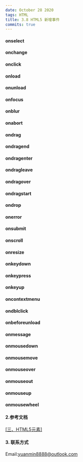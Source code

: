 ```yaml
---
date: October 28 2020
tags: HTML
title: 3.8 HTML5 新增事件
commits: true
---
```


#### onselect
#### onchange 
#### onclick

#### onload
#### onunload

#### onfocus
#### onblur
#### onabort

#### ondrag
#### ondragend
#### ondragenter
#### ondragleave
#### ondragover
#### ondragstart
#### ondrop

#### onerror
#### onsubmit

#### onscroll
#### onresize

#### onkeydown
#### onkeypress
#### onkeyup
#### oncontextmenu
#### ondblclick
#### onbeforeunload

#### onmessage
#### onmousedown
#### onmousemove
#### onmouseover
#### onmouseout
#### onmouseup
#### onmousewheel

#### 2.参考文档

[[三、HTML5元素]](https://web-dolphin.github.io/2020/10/28/HTML/Tutorial/%E4%B8%89%E3%80%81HTML5%20%E5%85%83%E7%B4%A0/)

#### 3. 联系方式

Email:yuanmin8888@outlook.com